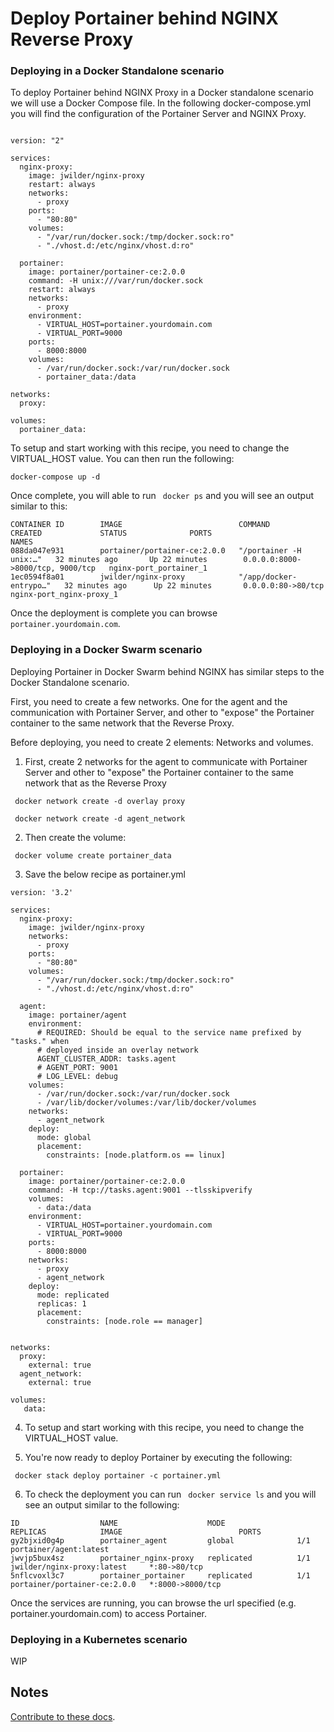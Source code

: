 # Deploy Portainer behind NGINX Reverse Proxy

### Deploying in a Docker Standalone scenario

To deploy Portainer behind NGINX Proxy in a Docker standalone scenario we will use a Docker Compose file. In the following docker-compose.yml you will find the configuration of the Portainer Server and NGINX Proxy.

<pre><code>
version: "2"

services:
  nginx-proxy:
    image: jwilder/nginx-proxy
    restart: always
    networks:
      - proxy
    ports:
      - "80:80"
    volumes:
      - "/var/run/docker.sock:/tmp/docker.sock:ro"
      - "./vhost.d:/etc/nginx/vhost.d:ro"

  portainer:
    image: portainer/portainer-ce:2.0.0
    command: -H unix:///var/run/docker.sock
    restart: always
    networks:
      - proxy
    environment:
      - VIRTUAL_HOST=portainer.yourdomain.com
      - VIRTUAL_PORT=9000
    ports:
      - 8000:8000
    volumes:
      - /var/run/docker.sock:/var/run/docker.sock
      - portainer_data:/data

networks:
  proxy:

volumes:
  portainer_data:
</code></pre>

To setup and start working with this recipe, you need to change the VIRTUAL_HOST value. You can then run the following:

<pre><code>docker-compose up -d</code></pre>

Once complete, you will able to run <code> docker ps</code> and you will see an output similar to this:

<pre><code>CONTAINER ID        IMAGE                          COMMAND                  CREATED             STATUS              PORTS                              NAMES
088da047e931        portainer/portainer-ce:2.0.0   "/portainer -H unix:…"   32 minutes ago       Up 22 minutes        0.0.0.0:8000->8000/tcp, 9000/tcp   nginx-port_portainer_1
1ec0594f8a01        jwilder/nginx-proxy            "/app/docker-entrypo…"   32 minutes ago      Up 22 minutes       0.0.0.0:80->80/tcp                 nginx-port_nginx-proxy_1</code></pre>

Once the deployment is complete you can browse <code>portainer.yourdomain.com</code>.

### Deploying in a Docker Swarm scenario

Deploying Portainer in Docker Swarm behind NGINX has similar steps to the Docker Standalone scenario. 

First, you need to create a few networks. One for the agent and the communication with Portainer Server, and other to "expose" the Portainer container to the same network that the Reverse Proxy. 

Before deploying, you need to create 2 elements: Networks and volumes. 

1. First, create 2 networks for the agent to communicate with Portainer Server and other to "expose" the Portainer container to the same network that as the Reverse Proxy

<pre><code> docker network create -d overlay proxy</code></pre>

<pre><code> docker network create -d agent_network</code></pre>

2. Then create the volume:

<pre><code> docker volume create portainer_data</code></pre>

3. Save the below recipe as portainer.yml

<pre><code>version: '3.2'

services:
  nginx-proxy:
    image: jwilder/nginx-proxy
    networks:
      - proxy
    ports:
      - "80:80"
    volumes:
      - "/var/run/docker.sock:/tmp/docker.sock:ro"
      - "./vhost.d:/etc/nginx/vhost.d:ro"

  agent:
    image: portainer/agent
    environment:
      # REQUIRED: Should be equal to the service name prefixed by "tasks." when
      # deployed inside an overlay network
      AGENT_CLUSTER_ADDR: tasks.agent
      # AGENT_PORT: 9001
      # LOG_LEVEL: debug
    volumes:
      - /var/run/docker.sock:/var/run/docker.sock
      - /var/lib/docker/volumes:/var/lib/docker/volumes
    networks:
      - agent_network
    deploy:
      mode: global
      placement:
        constraints: [node.platform.os == linux]

  portainer:
    image: portainer/portainer-ce:2.0.0
    command: -H tcp://tasks.agent:9001 --tlsskipverify
    volumes:
      - data:/data
    environment:
      - VIRTUAL_HOST=portainer.yourdomain.com
      - VIRTUAL_PORT=9000
    ports:
      - 8000:8000
    networks:
      - proxy
      - agent_network
    deploy:
      mode: replicated
      replicas: 1
      placement:
        constraints: [node.role == manager]


networks:
  proxy:
    external: true
  agent_network:
    external: true

volumes:
   data:</code></pre>

4. To setup and start working with this recipe, you need to change the VIRTUAL_HOST value. 

5. You're now ready to deploy Portainer by executing the following:

<pre><code> docker stack deploy portainer -c portainer.yml</code></pre>

6. To check the deployment you can run <code> docker service ls</code> and you will see an output similar to the following:

<pre><code>ID                  NAME                    MODE                REPLICAS            IMAGE                          PORTS
gy2bjxid0g4p        portainer_agent         global              1/1                 portainer/agent:latest
jwvjp5bux4sz        portainer_nginx-proxy   replicated          1/1                 jwilder/nginx-proxy:latest     *:80->80/tcp
5nflcvoxl3c7        portainer_portainer     replicated          1/1                 portainer/portainer-ce:2.0.0   *:8000->8000/tcp</code></pre>

Once the services are running, you can browse the url specified (e.g. portainer.yourdomain.com) to access Portainer.

### Deploying in a Kubernetes scenario

WIP

## Notes

[Contribute to these docs](https://github.com/portainer/portainer-docs/blob/master/contributing.md).